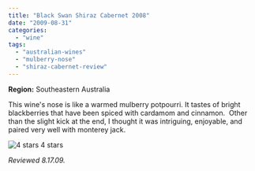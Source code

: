 ```yaml
---
title: "Black Swan Shiraz Cabernet 2008"
date: "2009-08-31"
categories:
  - "wine"
tags:
  - "australian-wines"
  - "mulberry-nose"
  - "shiraz-cabernet-review"
---
```


**Region:** Southeastern Australia

This wine's nose is like a warmed mulberry potpourri. It tastes of bright blackberries that have been spiced with cardamom and cinnamon.  Other than the slight kick at the end, I thought it was intriguing, enjoyable, and paired very well with monterey jack.




<div class="caption">

![4 stars](http://s3.amazonaws.com/thegourmez-wpmedia/2009/02/rating_truffle1.gif "rating_truffle1") 4 stars</div>


_Reviewed 8.17.09._
